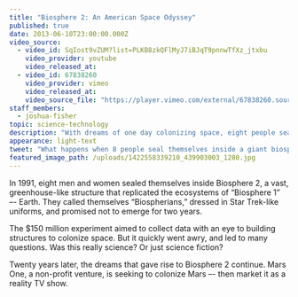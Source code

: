 ```yaml
---
title: "Biosphere 2: An American Space Odyssey"
published: true
date: 2013-06-10T23:00:00.000Z
video_source:
  - video_id: SqIost9vZUM?list=PLKB8zkQFlMyJ7iBJqT9pnnwTfXz_jtxbu
    video_provider: youtube
    video_released_at:
  - video_id: 67838260
    video_provider: vimeo
    video_released_at:
    video_source_file: "https://player.vimeo.com/external/67838260.source.mov?s=8022df70e13e1a6a013c69d44ed7ce9a&profile_id=0&download=1"
staff_members:
  - joshua-fisher
topic: science-technology
description: "With dreams of one day colonizing space, eight people sealed themselves inside a giant glass biosphere in the Arizona desert in 1991. By the time they emerged two years later, they had *suffocated, starved and went mad.*"
appearance: light-text
tweet: "What happens when 8 people seal themselves inside a giant biosphere to prep for living in space:"
featured_image_path: /uploads/1422558339210_439903003_1280.jpg
---
```


In 1991, eight men and women sealed themselves inside Biosphere 2, a vast, greenhouse-like structure that replicated the ecosystems of “Biosphere 1” –- Earth. They called themselves “Biospherians,” dressed in Star Trek-like uniforms, and promised not to emerge for two years.

The $150 million experiment aimed to collect data with an eye to building structures to colonize space. But it quickly went awry, and led to many questions. Was this really science? Or just science fiction?

Twenty years later, the dreams that gave rise to Biosphere 2 continue. Mars One, a non-profit venture, is seeking to colonize Mars –- then market it as a reality TV show.


